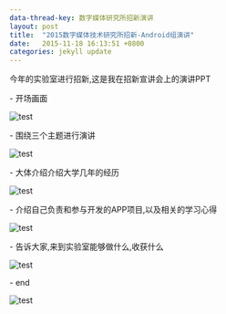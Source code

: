 ```yaml
---
data-thread-key: 数字媒体研究所招新演讲
layout: post
title:  "2015数字媒体技术研究所招新-Android组演讲"
date:   2015-11-18 16:13:51 +0800
categories: jekyll update
---
```

<p>今年的实验室进行招新,这是我在招新宣讲会上的演讲PPT</p>
- 开场画面

![test](http://7xofac.com1.z0.glb.clouddn.com/1.png)
<p></p>
- 围绕三个主题进行演讲

![test](http://7xofac.com1.z0.glb.clouddn.com/2.png)
<p></p>
- 大体介绍介绍大学几年的经历

![test](http://7xofac.com1.z0.glb.clouddn.com/3.png)
<p></p>
- 介绍自己负责和参与开发的APP项目,以及相关的学习心得

![test](http://7xofac.com1.z0.glb.clouddn.com/4.png)
<p></p>
- 告诉大家,来到实验室能够做什么,收获什么

![test](http://7xofac.com1.z0.glb.clouddn.com/5.png)
<p></p>   
- end

![test](http://7xofac.com1.z0.glb.clouddn.com/6.png)


